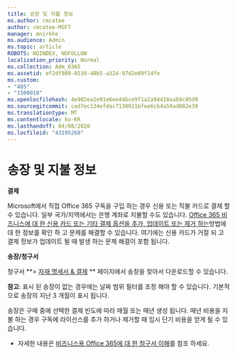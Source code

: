 ```yaml
---
title: 송장 및 지불 정보
ms.author: cmcatee
author: cmcatee-MSFT
manager: mnirkhe
ms.audience: Admin
ms.topic: article
ROBOTS: NOINDEX, NOFOLLOW
localization_priority: Normal
ms.collection: Adm_O365
ms.assetid: ef2df989-8539-48b5-a324-97d2e09f14fe
ms.custom:
- "485"
- "1500018"
ms.openlocfilehash: 4e902ea2e91e6ee44bce9f1a2a94410aab9c05d9
ms.sourcegitcommit: cad7ec134efdac7130911bfee6cb4a59ad882e39
ms.translationtype: MT
ms.contentlocale: ko-KR
ms.lasthandoff: 04/08/2020
ms.locfileid: "43195268"
---
```

# <a name="invoice-and-payment-information"></a>송장 및 지불 정보

**결제**

Microsoft에서 직접 Office 365 구독을 구입 하는 경우 신용 또는 직불 카드로 결제 할 수 있습니다.  일부 국가/지역에서는 은행 계좌로 지불할 수도 있습니다.  [Office 365 비즈니스에 대 한 신용 카드 또는 기타 결제 옵션을 추가, 업데이트 또는 제거 하는](https://go.microsoft.com/fwlink/?linkid=2118133)방법에 대 한 정보를 확인 하 고 문제를 해결할 수 있습니다.  여기에는 신용 카드가 거절 되 고 결제 정보가 업데이트 될 때 발생 하는 문제 해결이 포함 됩니다.

**송장/청구서**

청구서 **> [자재 명세서 & 결제](https://go.microsoft.com/fwlink/p/?linkid=848039) ** 페이지에서 송장을 찾아서 다운로드할 수 있습니다.  

**참고**: 표시 된 송장이 없는 경우에는 날짜 범위 필터를 조정 해야 할 수 있습니다.  기본적으로 송장의 지난 3 개월이 표시 됩니다.

송장은 구매 중에 선택한 결제 빈도에 따라 매월 또는 매년 생성 됩니다.  매년 비용을 지불 하는 경우 구독에 라이선스를 추가 하거나 제거할 때 임시 단기 비용을 얻게 될 수 있습니다.
 
- 자세한 내용은 [비즈니스용 Office 365에 대 한 청구서 이해](https://go.microsoft.com/fwlink/?linkid=2119101)를 참조 하세요.

